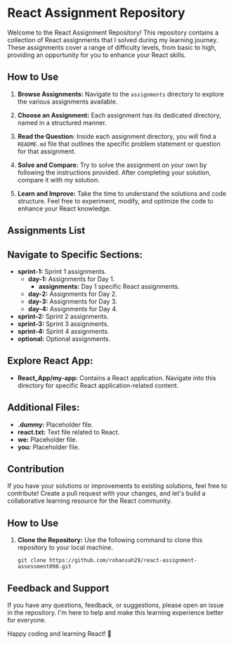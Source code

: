 # React Assignment Repository

Welcome to the React Assignment Repository! This repository contains a collection of React assignments that I solved during my learning journey. These assignments cover a range of difficulty levels, from basic to high, providing an opportunity for you to enhance your React skills.

## How to Use

1. **Browse Assignments:** Navigate to the `assignments` directory to explore the various assignments available.

2. **Choose an Assignment:** Each assignment has its dedicated directory, named in a structured manner.

3. **Read the Question:** Inside each assignment directory, you will find a `README.md` file that outlines the specific problem statement or question for that assignment.

4. **Solve and Compare:** Try to solve the assignment on your own by following the instructions provided. After completing your solution, compare it with my solution.

5. **Learn and Improve:** Take the time to understand the solutions and code structure. Feel free to experiment, modify, and optimize the code to enhance your React knowledge.

## Assignments List

## Navigate to Specific Sections:

- **sprint-1:** Sprint 1 assignments.
  - **day-1:** Assignments for Day 1.
    - **assignments:** Day 1 specific React assignments.
  - **day-2:** Assignments for Day 2.
  - **day-3:** Assignments for Day 3.
  - **day-4:** Assignments for Day 4.
- **sprint-2:** Sprint 2 assignments.
- **sprint-3:** Sprint 3 assignments.
- **sprint-4:** Sprint 4 assignments.
- **optional:** Optional assignments.

## Explore React App:

- **React_App/my-app:** Contains a React application. Navigate into this directory for specific React application-related content.

## Additional Files:

- **.dummy:** Placeholder file.
- **react.txt:** Text file related to React.
- **we:** Placeholder file.
- **you:** Placeholder file.

## Contribution

If you have your solutions or improvements to existing solutions, feel free to contribute! Create a pull request with your changes, and let's build a collaborative learning resource for the React community.

## How to Use

1. **Clone the Repository:** Use the following command to clone this repository to your local machine.

   ```git clone https://github.com/rohansah29/react-assignment-assessment098.git```

## Feedback and Support

If you have any questions, feedback, or suggestions, please open an issue in the repository. I'm here to help and make this learning experience better for everyone.

Happy coding and learning React! 🚀
